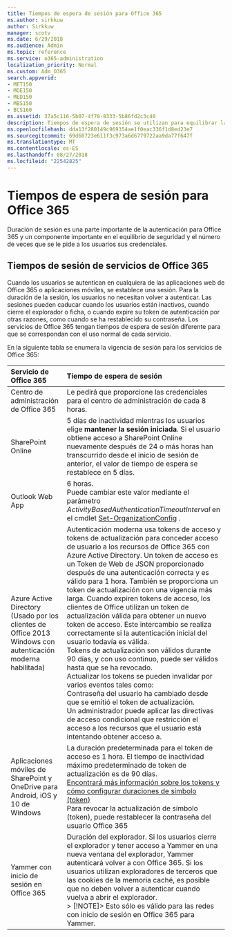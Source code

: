 ```yaml
---
title: Tiempos de espera de sesión para Office 365
ms.author: sirkkuw
author: Sirkkuw
manager: scotv
ms.date: 6/29/2018
ms.audience: Admin
ms.topic: reference
ms.service: o365-administration
localization_priority: Normal
ms.custom: Adm_O365
search.appverid:
- MET150
- MOE150
- MED150
- MBS150
- BCS160
ms.assetid: 37a5c116-5b07-4f70-8333-5b86fd2c3c40
description: Tiempos de espera de sesión se utilizan para equilibrar la seguridad y la facilidad de acceso en las aplicaciones cliente de Office 365.
ms.openlocfilehash: dda13f280149c969354ae1f0eac336f1d8ed23e7
ms.sourcegitcommit: 69d60723e611f3c973a6d6779722aa9da77f647f
ms.translationtype: MT
ms.contentlocale: es-ES
ms.lasthandoff: 08/27/2018
ms.locfileid: "22542825"
---
```

# <a name="session-timeouts-for-office-365"></a>Tiempos de espera de sesión para Office 365

Duración de sesión es una parte importante de la autenticación para Office 365 y un componente importante en el equilibrio de seguridad y el número de veces que se le pide a los usuarios sus credenciales.
  
## <a name="session-times-for-office-365-services"></a>Tiempos de sesión de servicios de Office 365

Cuando los usuarios se autentican en cualquiera de las aplicaciones web de Office 365 o aplicaciones móviles, se establece una sesión. Para la duración de la sesión, los usuarios no necesitan volver a autenticar. Las sesiones pueden caducar cuando los usuarios están inactivos, cuando cierre el explorador o ficha, o cuando expire su token de autenticación por otras razones, como cuando se ha restablecido su contraseña. Los servicios de Office 365 tengan tiempos de espera de sesión diferente para que se correspondan con el uso normal de cada servicio.
  
En la siguiente tabla se enumera la vigencia de sesión para los servicios de Office 365:
  
|**Servicio de Office 365**|**Tiempo de espera de sesión**|
|:-----|:-----|
|Centro de administración de Office 365  <br/> |Le pedirá que proporcione las credenciales para el centro de administración de cada 8 horas.  <br/> |
|SharePoint Online  <br/> |5 días de inactividad mientras los usuarios elige **mantener la sesión iniciada**. Si el usuario obtiene acceso a SharePoint Online nuevamente después de 24 o más horas han transcurrido desde el inicio de sesión de anterior, el valor de tiempo de espera se restablece en 5 días.<br/> |
|Outlook Web App  <br/> |6 horas.  <br/> Puede cambiar este valor mediante el parámetro _ActivityBasedAuthenticationTimeoutInterval_ en el cmdlet [Set-OrganizationConfig](https://go.microsoft.com/fwlink/p/?LinkId=615378) .  <br/> |
|Azure Active Directory  <br/> (Usado por los clientes de Office 2013 Windows con autenticación moderna habilitada)  <br/> | Autenticación moderna usa tokens de acceso y tokens de actualización para conceder acceso de usuario a los recursos de Office 365 con Azure Active Directory. Un token de acceso es un Token de Web de JSON proporcionado después de una autenticación correcta y es válido para 1 hora. También se proporciona un token de actualización con una vigencia más larga. Cuando expiren tokens de acceso, los clientes de Office utilizan un token de actualización válida para obtener un nuevo token de acceso. Este intercambio se realiza correctamente si la autenticación inicial del usuario todavía es válida.  <br/>  Tokens de actualización son válidos durante 90 días, y con uso continuo, puede ser válidos hasta que se ha revocado.  <br/>  Actualizar los tokens se pueden invalidar por varios eventos tales como:  <br/>  Contraseña del usuario ha cambiado desde que se emitió el token de actualización.  <br/>  Un administrador puede aplicar las directivas de acceso condicional que restricción el acceso a los recursos que el usuario está intentando obtener acceso a.  <br/> |
|Aplicaciones móviles de SharePoint y OneDrive para Android, iOS y 10 de Windows  <br/> |La duración predeterminada para el token de acceso es 1 hora. El tiempo de inactividad máximo predeterminado de token de actualización es de 90 días.<br/> [Encontrará más información sobre los tokens y cómo configurar duraciones de símbolo (token)](https://docs.microsoft.com/en-us/azure/active-directory/active-directory-configurable-token-lifetimes) <br/> Para revocar la actualización de símbolo (token), puede restablecer la contraseña del usuario Office 365  <br/> |
|Yammer con inicio de sesión en Office 365  <br/> |Duración del explorador. Si los usuarios cierre el explorador y tener acceso a Yammer en una nueva ventana del explorador, Yammer autenticará volver a con Office 365. Si los usuarios utilizan exploradores de terceros que las cookies de la memoria caché, es posible que no deben volver a autenticar cuando vuelva a abrir el explorador.<br/> > [!NOTE]> Esto sólo es válido para las redes con inicio de sesión en Office 365 para Yammer.           |
   

